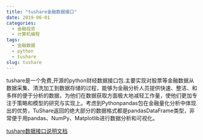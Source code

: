 ```yaml
---
title: "tushare金融数据接口"
date: 2019-06-01
categories:
  - 金融投资
  - 计算机编程
tags:
  - 金融数据
  - python
  - tushare
slug: tushare
---
```


tushare是一个免费,开源的python财经数据接口包.主要实现对股票等金融数据从数据采集、清洗加工到数据存储的过程，能够为金融分析人员提供快速、整洁、和多样的便于分析的数据，为他们在数据获取方面极大地减轻工作量，使他们更加专注于策略和模型的研究与实现上。考虑到Pythonpandas包在金融量化分析中体现出的优势，TuShare返回的绝大部分的数据格式都是pandasDataFrame类型，非常便于用pandas、NumPy、Matplotlib进行数据分析和可视化。


[tushare数据接口说明文档](https://tushare.pro/document/2)
